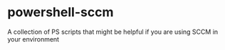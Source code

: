 # powershell-sccm
A collection of PS scripts that might be helpful if you are using SCCM in your environment
